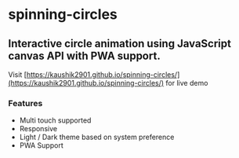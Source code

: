 # spinning-circles
Interactive circle animation using JavaScript canvas API with PWA support.
---
Visit [https://kaushik2901.github.io/spinning-circles/](https://kaushik2901.github.io/spinning-circles/) for live demo

### Features

- Multi touch supported
- Responsive
- Light / Dark theme based on system preference
- PWA Support
